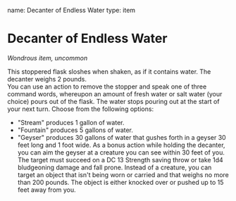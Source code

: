 name: Decanter of Endless Water
type: item

# Decanter of Endless Water 
_Wondrous item, uncommon_ 

This stoppered flask sloshes when shaken, as if it contains water. The decanter weighs 2 pounds.    
You can use an action to remove the stopper and speak one of three command words, whereupon an amount of fresh water or salt water (your choice) pours out of the flask. The water stops pouring out at the start of your next turn. Choose from the following options:

* "Stream" produces 1 gallon of water. 
* "Fountain" produces 5 gallons of water.
* "Geyser" produces 30 gallons of water that gushes forth in a geyser 30 feet long and 1 foot wide. As a bonus action while holding the decanter, you can aim the geyser at a creature you can see within 30 feet of you. The target must succeed on a DC 13 Strength saving throw or take 1d4 bludgeoning damage and fall prone. Instead of a creature, you can target an object that isn't being worn or carried and that weighs no more than 200 pounds. The object is either knocked over or pushed up to 15 feet away from you. 